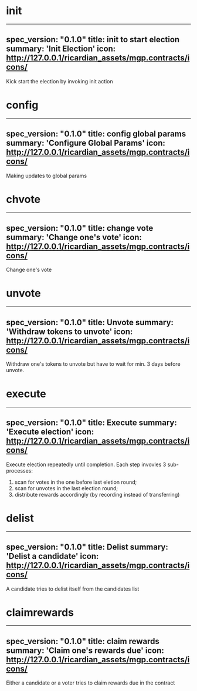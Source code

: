 <h1 class="contract">init</h1>

---
spec_version: "0.1.0"
title: init to start election
summary: 'Init Election'
icon: http://127.0.0.1/ricardian_assets/mgp.contracts/icons/
---

Kick start the election by invoking init action

<h1 class="contract">config</h1>

---
spec_version: "0.1.0"
title: config global params
summary: 'Configure Global Params'
icon: http://127.0.0.1/ricardian_assets/mgp.contracts/icons/
---

Making updates to global params

<h1 class="contract">chvote</h1>

---
spec_version: "0.1.0"
title: change vote
summary: 'Change one's vote'
icon: http://127.0.0.1/ricardian_assets/mgp.contracts/icons/
---

Change one's vote

<h1 class="contract">unvote</h1>

---
spec_version: "0.1.0"
title: Unvote
summary: 'Withdraw tokens to unvote'
icon: http://127.0.0.1/ricardian_assets/mgp.contracts/icons/
---

Withdraw one's tokens to unvote but have to wait for min. 3 days before unvote.

<h1 class="contract">execute</h1>

---
spec_version: "0.1.0"
title: Execute
summary: 'Execute election'
icon: http://127.0.0.1/ricardian_assets/mgp.contracts/icons/
---

Execute election repeatedly until completion. Each step invovles 3 sub-processes:
1) scan for votes in the one before last eletion round;
2) scan for unvotes in the last election round;
3) distribute rewards accordingly (by recording instead of transferring)


<h1 class="contract">delist</h1>

---
spec_version: "0.1.0"
title: Delist
summary: 'Delist a candidate'
icon: http://127.0.0.1/ricardian_assets/mgp.contracts/icons/
---

A candidate tries to delist itself from the candidates list

<h1 class="contract">claimrewards</h1>

---
spec_version: "0.1.0"
title: claim rewards
summary: 'Claim one's rewards due'
icon: http://127.0.0.1/ricardian_assets/mgp.contracts/icons/
---

Either a candidate or a voter tries to claim rewards due in the contract
